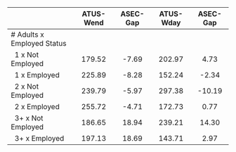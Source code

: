 
|                      |    ATUS-Wend |     ASEC-Gap |    ATUS-Wday |     ASEC-Gap |
| -------------------- | :----------: | :----------: | :----------: | :----------: |
| # Adults x Employed Status |              |              |              |              |
| &nbsp;&nbsp;1 x Not Employed |       179.52 |        -7.69 |       202.97 |         4.73 |
| &nbsp;&nbsp;1 x Employed |       225.89 |        -8.28 |       152.24 |        -2.34 |
| &nbsp;&nbsp;2 x Not Employed |       239.79 |        -5.97 |       297.38 |       -10.19 |
| &nbsp;&nbsp;2 x Employed |       255.72 |        -4.71 |       172.73 |         0.77 |
| &nbsp;&nbsp;3+ x Not Employed |       186.65 |        18.94 |       239.21 |        14.30 |
| &nbsp;&nbsp;3+ x Employed |       197.13 |        18.69 |       143.71 |         2.97 |

